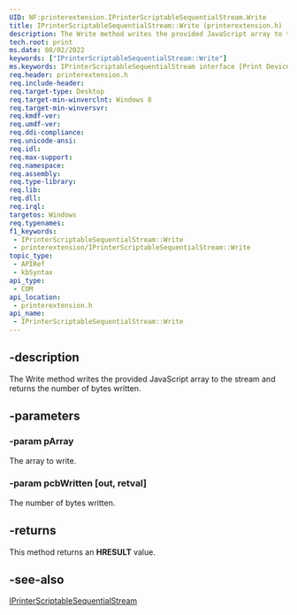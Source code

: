 ```yaml
---
UID: NF:printerextension.IPrinterScriptableSequentialStream.Write
title: IPrinterScriptableSequentialStream::Write (printerextension.h)
description: The Write method writes the provided JavaScript array to the stream and returns the number of bytes written.
tech.root: print
ms.date: 08/02/2022
keywords: ["IPrinterScriptableSequentialStream::Write"]
ms.keywords: IPrinterScriptableSequentialStream interface [Print Devices],Write method, IPrinterScriptableSequentialStream.Write, IPrinterScriptableSequentialStream::Write, Write, Write method [Print Devices], Write method [Print Devices],IPrinterScriptableSequentialStream interface, print.iprinterscriptablesequentialstream_write, printerextension/IPrinterScriptableSequentialStream::Write
req.header: printerextension.h
req.include-header: 
req.target-type: Desktop
req.target-min-winverclnt: Windows 8
req.target-min-winversvr: 
req.kmdf-ver: 
req.umdf-ver: 
req.ddi-compliance: 
req.unicode-ansi: 
req.idl: 
req.max-support: 
req.namespace: 
req.assembly: 
req.type-library: 
req.lib: 
req.dll: 
req.irql: 
targetos: Windows
req.typenames: 
f1_keywords:
 - IPrinterScriptableSequentialStream::Write
 - printerextension/IPrinterScriptableSequentialStream::Write
topic_type:
 - APIRef
 - kbSyntax
api_type:
 - COM
api_location:
 - printerextension.h
api_name:
 - IPrinterScriptableSequentialStream::Write
---
```


## -description

The Write method writes the provided JavaScript array to the stream and returns the number of bytes written.

## -parameters

### -param pArray

The array to write.

### -param pcbWritten [out, retval]

The number of bytes written.

## -returns

This method returns an **HRESULT** value.

## -see-also

[IPrinterScriptableSequentialStream](./nn-printerextension-iprinterscriptablesequentialstream.md)